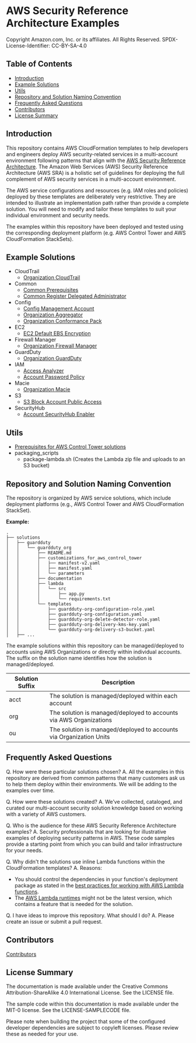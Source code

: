 # AWS Security Reference Architecture Examples<!-- omit in toc -->

Copyright Amazon.com, Inc. or its affiliates. All Rights Reserved. SPDX-License-Identifier: CC-BY-SA-4.0

## Table of Contents<!-- omit in toc -->

- [Introduction](#introduction)
- [Example Solutions](#example-solutions)
- [Utils](#utils)
- [Repository and Solution Naming Convention](#repository-and-solution-naming-convention)
- [Frequently Asked Questions](#frequently-asked-questions)
- [Contributors](#contributors)
- [License Summary](#license-summary)

## Introduction

This repository contains AWS CloudFormation templates to help developers and engineers deploy AWS security-related services in a multi-account environment following patterns that align with the
[AWS Security Reference Architecture](https://docs.aws.amazon.com/prescriptive-guidance/latest/security-reference-architecture/). The Amazon Web Services (AWS) Security Reference Architecture (AWS SRA) is a holistic set of guidelines for deploying
the full complement of AWS security services in a multi-account environment.

The AWS service configurations and resources (e.g. IAM roles and policies) deployed by these templates are deliberately very restrictive. They are intended to illustrate an implementation path rather than provide a complete solution. You will need to
modify and tailor these templates to suit your individual environment and security needs.

The examples within this repository have been deployed and tested using the corresponding deployment platform (e.g. AWS Control Tower and AWS CloudFormation StackSets).

## Example Solutions

- CloudTrail
  - [Organization CloudTrail](aws_sra_examples/solutions/cloudtrail/cloudtrail_org)
- Common
  - [Common Prerequisites](aws_sra_examples/solutions/common/common_prerequisites)
  - [Common Register Delegated Administrator](aws_sra_examples/solutions/common/common_register_delegated_administrator)
- Config
  - [Config Management Account](aws_sra_examples/solutions/config/config_management_account)
  - [Organization Aggregator](aws_sra_examples/solutions/config/config_aggregator_org)
  - [Organization Conformance Pack](aws_sra_examples/solutions/config/config_conformance_pack_org)
- EC2
  - [EC2 Default EBS Encryption](aws_sra_examples/solutions/ec2/ec2_default_ebs_encryption)
- Firewall Manager
  - [Organization Firewall Manager](aws_sra_examples/solutions/firewall_manager/firewall_manager_org)
- GuardDuty
  - [Organization GuardDuty](aws_sra_examples/solutions/guardduty/guardduty_org)
- IAM
  - [Access Analyzer](aws_sra_examples/solutions/iam/iam_access_analyzer)
  - [Account Password Policy](aws_sra_examples/solutions/iam/iam_password_policy_acct)
- Macie
  - [Organization Macie](aws_sra_examples/solutions/macie/macie_org)
- S3
  - [S3 Block Account Public Access](aws_sra_examples/solutions/s3/s3_block_account_public_access)
- SecurityHub
  - [Account SecurityHub Enabler](aws_sra_examples/solutions/securityhub/securityhub_enabler_acct)

## Utils

- [Prerequisites for AWS Control Tower solutions](aws_sra_examples/utils/aws_control_tower/prerequisites)
- packaging_scripts
  - package-lambda.sh (Creates the Lambda zip file and uploads to an S3 bucket)

## Repository and Solution Naming Convention

The repository is organized by AWS service solutions, which include deployment platforms (e.g., AWS Control Tower and AWS CloudFormation StackSet).

**Example:**

```shell
.
├── solutions
│   ├── guardduty
│   │   └── guardduty_org
│   │       ├── README.md
│   │       ├── customizations_for_aws_control_tower
│   │       │   ├── manifest-v2.yaml
│   │       │   ├── manifest.yaml
│   │       │   └── parameters
│   │       ├── documentation
│   │       ├── lambda
│   │       │   └── src
│   │       │       ├── app.py
│   │       │       └── requirements.txt
│   │       └── templates
│   │           ├── guardduty-org-configuration-role.yaml
│   │           ├── guardduty-org-configuration.yaml
│   │           ├── guardduty-org-delete-detector-role.yaml
│   │           ├── guardduty-org-delivery-kms-key.yaml
│   │           └── guardduty-org-delivery-s3-bucket.yaml
│   ├── ...
```

The example solutions within this repository can be managed/deployed to accounts using AWS Organizations or directly within individual accounts. The suffix on the solution name identifies how the solution is managed/deployed.

| Solution Suffix | Description                                                         |
| --------------- | ------------------------------------------------------------------- |
| acct            | The solution is managed/deployed within each account                |
| org             | The solution is managed/deployed to accounts via AWS Organizations  |
| ou              | The solution is managed/deployed to accounts via Organization Units |

## Frequently Asked Questions

Q. How were these particular solutions chosen? A. All the examples in this repository are derived from common patterns that many customers ask us to help them deploy within their environments. We will be adding to the examples over time.

Q. How were these solutions created? A. We’ve collected, cataloged, and curated our multi-account security solution knowledge based on working with a variety of AWS customers.

Q. Who is the audience for these AWS Security Reference Architecture examples? A. Security professionals that are looking for illustrative examples of deploying security patterns in AWS. These code samples provide a starting point from which you can
build and tailor infrastructure for your needs.

Q. Why didn't the solutions use inline Lambda functions within the CloudFormation templates? A. Reasons:

- You should control the dependencies in your function's deployment package as stated in the [best practices for working with AWS Lambda functions](https://docs.aws.amazon.com/lambda/latest/dg/best-practices.html).
- The [AWS Lambda runtimes](https://docs.aws.amazon.com/lambda/latest/dg/lambda-runtimes.html) might not be the latest version, which contains a feature that is needed for the solution.

Q. I have ideas to improve this repository. What should I do? A. Please create an issue or submit a pull request.

## Contributors

[Contributors](CONTRIBUTORS)

## License Summary

The documentation is made available under the Creative Commons Attribution-ShareAlike 4.0 International License. See the LICENSE file.

The sample code within this documentation is made available under the MIT-0 license. See the LICENSE-SAMPLECODE file.

Please note when building the project that some of the configured developer dependencies are subject to copyleft licenses. Please review these as needed for your use.

